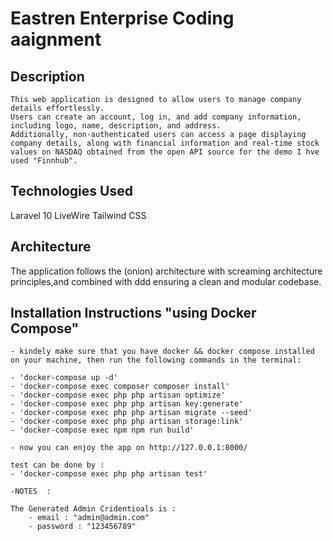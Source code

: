 # Eastren Enterprise Coding aaignment 

## Description
```
This web application is designed to allow users to manage company details effortlessly.
Users can create an account, log in, and add company information, including logo, name, description, and address.
Additionally, non-authenticated users can access a page displaying company details, along with financial information and real-time stock values on NASDAQ obtained from the open API source for the demo I hve used "Finnhub".

```

## Technologies Used
Laravel 10
LiveWire
Tailwind CSS

## Architecture
The application follows the (onion) architecture with screaming architecture principles,and combined with ddd ensuring a clean and modular codebase.

## Installation Instructions "using Docker Compose"

```
- kindely make sure that you have docker && docker compose installed on your machine, then run the following commands in the terminal:

- 'docker-compose up -d'
- 'docker-compose exec composer composer install'
- 'docker-compose exec php php artisan optimize'
- 'docker-compose exec php php artisan key:generate'
- 'docker-compose exec php php artisan migrate --seed'
- 'docker-compose exec php php artisan storage:link'
- 'docker-compose exec npm npm run build'

- now you can enjoy the app on http://127.0.0.1:8000/

test can be done by : 
- 'docker-compose exec php php artisan test'

-NOTES  :

The Generated Admin Cridentioals is :
    - email : "admin@admin.com"
    - password : "123456789"
```
